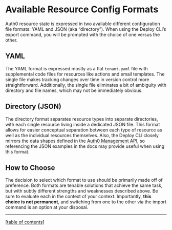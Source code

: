 # Available Resource Config Formats

Auth0 resource state is expressed in two available different configuration file formats: YAML and JSON (aka “directory”). When using the Deploy CLI’s export command, you will be prompted with the choice of one versus the other.

## YAML

The YAML format is expressed mostly as a flat `tenant.yaml` file with supplemental code files for resources like actions and email templates. The single file makes tracking changes over time in version control more straightforward. Additionally, the single file eliminates a bit of ambiguity with directory and file names, which may not be immediately obvious.

## Directory (JSON)

The directory format separates resource types into separate directories, with each single resource living inside a dedicated JSON file. This format allows for easier conceptual separation between each type of resource as well as the individual resources themselves. Also, the Deploy CLI closely mirrors the data shapes defined in the [Auth0 Management API](https://auth0.com/docs/api/management/v2), so referencing the JSON examples in the docs may provide useful when using this format.

## How to Choose

The decision to select which format to use should be primarily made off of preference. Both formats are tenable solutions that achieve the same task, but with subtly different strengths and weaknesses described above. Be sure to evaluate each in the context of your context. Importantly, **this choice is not permanent**, and switching from one to the other via the import command is an option at your disposal.

---

[[table of contents]](../README.md#documentation)
